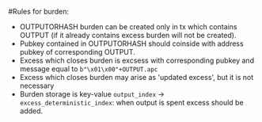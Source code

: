 #Rules for burden:
* OUTPUTORHASH burden can be created only in tx which contains OUTPUT (if it already contains excess burden will not be created).
* Pubkey contained in OUTPUTORHASH should coinside with address pubkey of corresponding OUTPUT.
* Excess which closes burden is excsess with corresponding pubkey and message equal to `b"\x01\x00"+OUTPUT.apc`
* Excess which closes burden may arise as 'updated excess', but it is not necessary
* Burden storage is key-value `output_index` -> `excess_deterministic_index`: when output is spent excess should be added.
